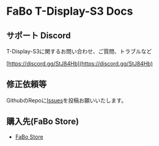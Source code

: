# FaBo T-Display-S3 Docs

## サポート Discord

T-Display-S3に関するお問い合わせ、ご質問、トラブルなど

[https://discord.gg/StJ84Hb](https://discord.gg/StJ84Hb)

## 修正依頼等

GithubのRepoに[Issues](https://github.com/FaBoPlatform/T-Display-S3/issues)を投稿お願いいたします。

## 購入先(FaBo Store)
- [FaBo Store](https://www.fabo.store)
